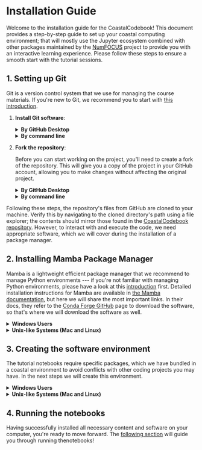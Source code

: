# Installation Guide

Welcome to the installation guide for the CoastalCodebook! This document provides a
step-by-step guide to set up your coastal computing environment; that will mostly use the Jupyter
ecosystem combined with other packages maintained by the [NumFOCUS](https://numfocus.org)
project to
provide you with an interactive learning experience. Please follow these steps to
ensure a smooth start with the tutorial sessions.

## 1. Setting up Git

Git is a version control system that we use for managing the course materials. If you're
new to Git, we recommend you to start with [this
introduction](https://earth-env-data-science.github.io/lectures/environment/intro_to_git.html).

1. **Install Git software**: 

   <details>
   <summary><strong>By GitHub Desktop</strong></summary>
   
   1. Follow the [GitHub Client documentation](https://desktop.github.com/) to
   install the GitHub client. 
   
   2. GitHub client does not install the underlying git software on your machine. Follow [these
   instructions](https://learn.microsoft.com/en-us/devops/develop/git/install-and-set-up-git)
   to install git on your machine.
   </details>


   <details>
   <summary><strong>By command line</strong></summary>

   
   Follow [these instructions](https://github.com/git-guides/install-git) to install git using the
   command line.
   </details>
2. **Fork the repository**: 

   Before you can start working on the project, you'll need to create a fork of the repository. This will give you a copy of the project in your GitHub account, allowing you to make changes without affecting the original project.

   <details>
   <summary><strong>By GitHub Desktop</strong></summary>

   1. Go to the [CoastalCodebook repository ](https://github.com/floriscalkoen/coastalcodebook.git) on GitHub.
   2. Click on the "Fork" button at the top right corner of the page to create a copy of the repository in your account.
   3. Once the fork is created, open GitHub Desktop.
   4. Go to File > Clone Repository.
   Switch to the "URL" tab and paste the URL of your fork of the repository. It will look
   something like `https://github.com/<yourusername>/CoastalCodebook.git.`, replacing yourusername with your GitHub username. 
   5. Choose where to clone the repository on your computer and click "Clone".
   </details>


   <details>
   <summary><strong>By command line</strong></summary>

   1. Go to the [CoastalCodebook repository ](https://github.com/floriscalkoen/coastalcodebook.git) on GitHub.
   2. Click on the "Fork" button at the top right corner of the page to create a copy of the repository in your account.
   3. Once the fork is created, open a terminal on your computer.
   4. Clone your fork of the repository by running: `git clone https://github.com/<YOURUSERNAME>/CoastalCodebook.git`, replacing yourusername with your GitHub username.
   5. Navigate into the cloned directory: `cd ~/path/to/CoastalCodebook`

   </details>


Following these steps, the repository's files from GitHub are cloned to your machine.
Verify this by navigating to the cloned directory's path using a file explorer; the
contents should mirror those found in the [CoastalCodebook repository](https://github.com/floriscalkoen/coastalcodebook). However, to interact with and execute the
code, we need appropriate software, which we will cover during the installation of a package manager.


## 2. Installing Mamba Package Manager

Mamba is a lightweight efficient package manager that we recommend to manage Python
environments --- if you're not familiar with managing Python environments, please have a
look at this
[introduction](https://earth-env-data-science.github.io/lectures/environment/python_environments.html?highlight=conda)
first. Detailed installation instructions for Mamba are available in [the Mamba
documentation](https://mamba.readthedocs.io/en/latest/installation.html), but here we
will share the most important links. In their docs,
they refer to the [Conda Forge GitHub](https://github.com/conda-forge/miniforge#mambaforge)
page to download the software, so that's where we will download the software as well. 

<details>
<summary><strong>Windows Users</strong></summary>

1. Download and install Mambaforge from the [Miniforge GitHub page](https://github.com/conda-forge/miniforge#mambaforge). Make sure you download the Windows binaries.
2. You may install miniforge by double-clicking and just using its default settings.
3. Access and verify Mamba by opening a Miniforge Prompt from the Start menu. You can
   test if Mamba was installed by running `mamba --version`

**Known issue**: Some users have their firewalls configured in such way that the
mambaforge installation is blocked. If you have trouble installing mambaforge, please make
sure to temporarily disable your firewall.

</details>

<details>

<summary><strong>Unix-like Systems (Mac and Linux)</strong></summary>

1. Open a terminal. On Mac, search for terminal or iterm in Spotlight. On linux, the
   hotkey to open a terminal is "cntrl + shift + t". 
2. The commands to install the package manager are copied from their documentation ---
   double check to see if they are still the correct!  
   ```bash
   curl -L -O "https://github.com/conda-forge/miniforge/releases/latest/download/Mambaforge-$(uname)-$(uname -m).sh"
   bash Mambaforge-$(uname)-$(uname -m).sh
   ```
3. Accept the user agreements, and allow the installation script to edit your profile
   file because it ensures that the mamba command becomes available in your profile. 

</details>

## 3. Creating the software environment

The tutorial notebooks require specific packages, which we have bundled in a coastal
environment to avoid conflicts with other coding projects you may have. In the next steps
we will create this environment. 


<details>
<summary><strong>Windows Users</strong></summary>

1. On Windows, open a Miniforge Prompt by searching for "miniforge" in the task bar. 
2. Change to the directory where you cloned the repository. If you installed the GitHub client using their default settings you run
   `cd%userprofile%\Documents\GitHub\CoastalCodeBook`. By running `DIR` you can see a
   list of all files and directories. You can also see this in the file explorer by
   navigating to this directory. 
3. The directory contains
   [environment.yml](https://github.com/floriscalkoen/coastalcodebook/environment.yml),
   which is a file that describes the software dependencies. Now create the software
   environment by running the following command in the terminal/Miniforge prompt:
   
   ```bash
      mamba env create -f environment.yml
   ```

</details>

<details>
<summary><strong>Unix-like Systems (Mac and Linux)</strong></summary>

1. On Mac, search for terminal or iterm in Spotlight (command + space). On linux, the
   hotkey to open a terminal is "cntrl + shift + t". 

2. You can navigate the terminal using `cd`, which stands for "change directory". So you
   would do something like `cd ~/path/to/cloned/repository`
3. The repository contains
   [environment.yml](https://github.com/floriscalkoen/coastalcodebook/environment.yml),
   which is a file that describes the software dependencies. Now create the software environment by running the following command in the terminal/Miniforge prompt:
   
   ```bash
      mamba env create -f environment.yml
   ```

</details>
   

## 4. Running the notebooks

Having successfully installed all necessary content and software on your computer, you're
ready to move forward. The [following section](getting_started.md) will guide you through
running thenotebooks!
